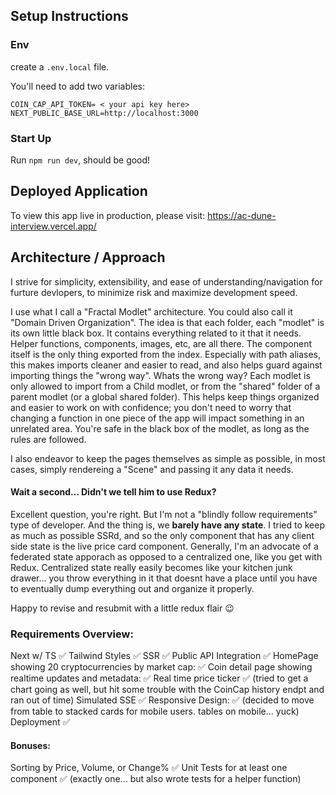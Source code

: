 
## Setup Instructions

### Env 
create a `.env.local` file. 

You'll need to add two variables: 
```
COIN_CAP_API_TOKEN= < your api key here>
NEXT_PUBLIC_BASE_URL=http://localhost:3000
```
### Start Up 
Run `npm run dev`, should be good!

## Deployed Application 
To view this app live in production, please visit: https://ac-dune-interview.vercel.app/

## Architecture / Approach 
I strive for simplicity, extensibility, and ease of understanding/navigation for furture devlopers, to minimize risk and maximize development speed. 

I use what I call a "Fractal Modlet" architecture. You could also call it "Domain Driven Organization". The idea is that each folder, each "modlet" is its own little black box. It contains everything related to it that it needs. Helper functions, components, images, etc, are all there. The component itself is the only thing exported from the index. Especially with path aliases, this makes imports cleaner and easier to read, and also helps guard against importing things the "wrong way". Whats the wrong way? Each modlet is only allowed to import from a Child modlet, or from the "shared" folder of a parent modlet (or a global shared folder). This helps keep things organized and easier to work on with confidence; you don't need to worry that changing a function in one piece of the app will impact something in an unrelated area. You're safe in the black box of the modlet, as long as the rules are followed. 

I also endeavor to keep the pages themselves as simple as possible, in most cases, simply rendereing a "Scene" and passing it any data it needs. 


#### Wait a second... Didn't we tell him to use Redux? 
Excellent question, you're right. But I'm not a "blindly follow requirements" type of developer. And the thing is, we __barely have any state__. I tried to keep as much as possible SSRd, and so the only component that has any client side state is the live price card component. Generally, I'm an advocate of a federated state apporach as opposed to a centralized one, like you get with Redux. Centralized state really easily becomes like your kitchen junk drawer... you throw everything in it that doesnt have a place until you have to eventually dump everything out and organize it properly.  

Happy to revise and resubmit with a little redux flair 😉

### Requirements Overview: 

Next w/ TS ✅ 
Tailwind Styles ✅
SSR ✅
Public API Integration ✅
HomePage showing 20 cryptocurrencies by market cap: ✅
Coin detail page showing realtime updates and metadata: ✅
Real time price ticker ✅ (tried to get a chart going as well, but hit some trouble with the CoinCap history endpt and ran out of time)
Simulated SSE ✅
Responsive Design: ✅ (decided to move from table to stacked cards for mobile users. tables on mobile... yuck)
Deployment ✅

#### Bonuses: 
Sorting by Price, Volume, or Change% ✅ 
Unit Tests for at least one component ✅ (exactly one... but also wrote tests for a helper function)